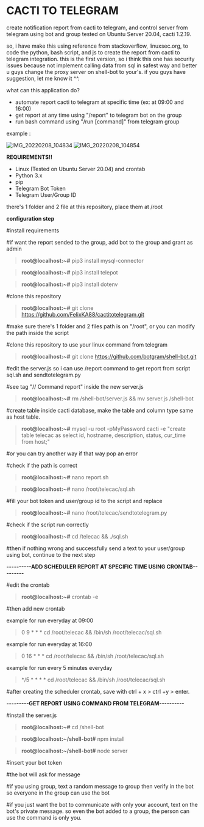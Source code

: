 # CACTI TO TELEGRAM
create notification report from cacti to telegram, and control server from telegram using bot and group
tested on Ubuntu Server 20.04, cacti 1.2.19.

so, i have make this using reference from stackoverflow, linuxsec.org, to code the python, bash script, and js to create the report from cacti to telegram integration.
this is the first version, so i think this one has security issues because not implement calling data from sql in safest way and better u guys change the proxy server on shell-bot to your's. if you guys have suggestion, let me know it ^^.

what can this application do?
- automate report cacti to telegram at specific time (ex: at 09:00 and 16:00)
- get report at any time using "/report" to telegram bot on the group
- run bash command using "/run [command]" from telegram group

example :

![IMG_20220208_104834](https://user-images.githubusercontent.com/99232562/152914658-24f971ee-439c-43bd-955d-771de8d4e6d6.jpg)
![IMG_20220208_104854](https://user-images.githubusercontent.com/99232562/152914663-a0fa425e-6e3f-41f5-b587-0b5fa1a2a54d.jpg)


**REQUIREMENTS!!**
* Linux (Tested on Ubuntu Server 20.04) and crontab
* Python 3.x
* pip
* Telegram Bot Token
* Telegram User/Group ID

there's 1 folder and 2 file at this repository, place them at /root

**configuration step**

#install requirements

#if want the report sended to the group, add bot to the group and grant as admin

> **root@localhost:~#** pip3 install mysql-connector

> **root@localhost:~#** pip3 install telepot

> **root@localhost:~#** pip3 install dotenv

#clone this repository

> **root@localhost:~#** git clone https://github.com/FelixKA88/cactitotelegram.git

#make sure there's 1 folder and 2 files path is on "/root", or you can modify the path inside the script

#clone this repository to use your linux command from telegram

> **root@localhost:~#** git clone https://github.com/botgram/shell-bot.git

#edit the server.js so i can use /report command to get report from script sql.sh and sendtotelegram.py

#see tag "// Command report" inside the new server.js

> **root@localhost:~#** rm /shell-bot/server.js && mv server.js /shell-bot

#create table inside cacti database, make the table and column type same as host table.

> **root@localhost:~#** mysql -u root -pMyPassword cacti -e "create table telecac as select id, hostname, description, status, cur_time from host;"

#or you can try another way if that way pop an error

#check if the path is correct

> **root@localhost:~#** nano report.sh

> **root@localhost:~#** nano /root/telecac/sql.sh

#fill your bot token and user/group id to the script and replace

> **root@localhost:~#** nano /root/telecac/sendtotelegram.py

#check if the script run correctly

> **root@localhost:~#** cd /telecac && ./sql.sh

#then if nothing wrong and successfully send a text to your user/group using bot, continue to the next step


**----------ADD SCHEDULER REPORT AT SPECIFIC TIME USING CRONTAB---------**


#edit the crontab

> **root@localhost:~#** crontab -e

#then add new crontab

example for run everyday at 09:00

> 0 9 * * * cd /root/telecac && /bin/sh /root/telecac/sql.sh

example for run everyday at 16:00

> 0 16 * * * cd /root/telecac && /bin/sh /root/telecac/sql.sh

example for run every 5 minutes everyday

> */5 * * * * cd /root/telecac && /bin/sh /root/telecac/sql.sh

#after creating the scheduler crontab, save with ctrl + x > ctrl +y > enter.


**---------GET REPORT USING COMMAND FROM TELEGRAM----------**


#install the server.js

> **root@localhost:~#** cd /shell-bot

> **root@localhost:~/shell-bot#** npm install

> **root@localhost:~/shell-bot#** node server

#insert your bot token

#the bot will ask for message

#if you using group, text a random message to group then verify in the bot so everyone in the group can use the bot

#if you just want the bot to communicate with only your account, text on the bot's private message. so even the bot added to a group, the person can use the command is only you.

